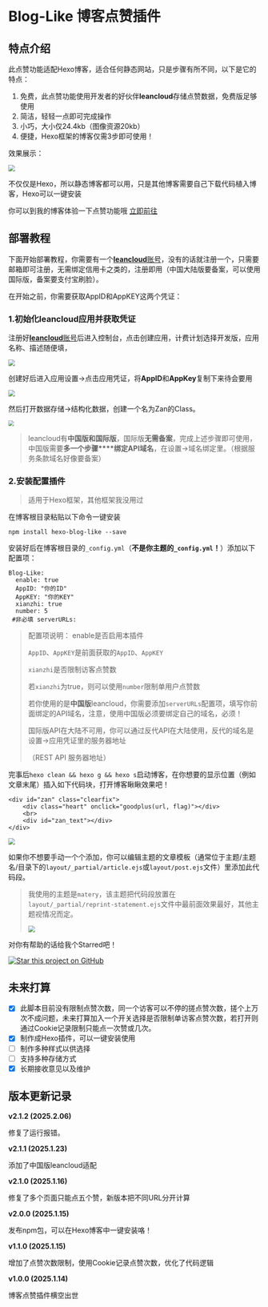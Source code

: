 # Blog-Like 博客点赞插件

## 特点介绍

此点赞功能适配Hexo博客，适合任何静态网站，只是步骤有所不同，以下是它的特点：

1. 免费，此点赞功能使用开发者的好伙伴**leancloud**存储点赞数据，免费版足够使用
2. 简洁，轻轻一点即可完成操作
3. 小巧，大小仅24.4kb（图像资源20kb）
4. 便捷，Hexo框架的博客仅需3步即可使用！

效果展示：

<img src="/images/效果展示.gif" style="zoom:80%;" />

不仅仅是Hexo，所以静态博客都可以用，只是其他博客需要自己下载代码植入博客，Hexo可以一键安装

你可以到我的博客体验一下点赞功能哦 [立即前往](https://100713.xyz/%E7%BD%91%E7%AB%99%E7%BB%B4%E6%8A%A4/Hexo%E5%8D%9A%E5%AE%A2%E5%8A%A0%E5%85%A5%E7%82%B9%E8%B5%9E%E5%8A%9F%E8%83%BD) 

## 部署教程

下面开始部署教程，你需要有一个[**leancloud**账号](https://www.leancloud.com/)，没有的话就注册一个，只需要邮箱即可注册，无需绑定信用卡之类的，注册即用（中国大陆版要备案，可以使用国际版，备案要支付宝刷脸）。

在开始之前，你需要获取AppID和AppKEY这两个凭证：

### 1.初始化leancloud应用并获取凭证

注册好[**leancloud**账号](https://www.leancloud.com/)后进入控制台，点击创建应用，计费计划选择开发版，应用名称、描述随便填，

<img src="/images/创建应用.png" style="zoom:80%;" />

创建好后进入应用设置→点击应用凭证，将**AppID**和**AppKey**复制下来待会要用

<img src="/images/获取应用凭证.png" style="zoom:80%;" />

然后打开数据存储→结构化数据，创建一个名为Zan的Class。

<img src="/images/创建Class.png" style="zoom:70%;" />

> leancloud有**中国版和国际版**，国际版**无需备案**，完成上述步骤即可使用，中国版需要**多一个步骤****绑定API域名**，在设置→域名绑定里。（根据服务条款域名好像要备案）

### 2.安装配置插件

> 适用于Hexo框架，其他框架我没用过

在博客根目录粘贴以下命令一键安装

```
npm install hexo-blog-like --save
```

安装好后在博客根目录的`_config.yml`（**不是你主题的`_config.yml`！**）添加以下配置项：

```
Blog-Like:
  enable: true 
  AppID: "你的ID" 
  AppKEY: "你的KEY" 
  xianzhi: true 
  number: 5 
 #非必填 serverURLs:
```

> 配置项说明：
> enable是否启用本插件
>
> `AppID`、`AppKEY`是前面获取的`AppID`、`AppKEY`
>
> `xianzhi`是否限制访客点赞数
>
> 若`xianzhi`为true，则可以使用`number`限制单用户点赞数
>
> 若你使用的是**中国版**leancloud，你需要添加`serverURLs`配置项，填写你前面绑定的API域名，注意，使用中国版必须要绑定自己的域名，必须！
>
> 国际版API在大陆不可用，你可以通过反代API在大陆使用，反代的域名是设置→应用凭证里的服务器地址
>
> （REST API 服务器地址）

完事后`hexo clean && hexo g && hexo s`启动博客，在你想要的显示位置（例如文章末尾）插入如下代码块，打开博客瞅瞅效果吧！

```
<div id="zan" class="clearfix">
    <div class="heart" onclick="goodplus(url, flag)"></div>
    <br>
    <div id="zan_text"></div>
</div>
```

<img src="/images/效果展示.png" style="zoom:80%;" />

如果你不想要手动一个个添加，你可以编辑主题的文章模板（通常位于主题/主题名/目录下的`layout/_partial/article.ejs`或`layout/post.ejs`文件）里添加此代码段。

> 我使用的主题是`matery`，该主题把代码段放置在`layout/_partial/reprint-statement.ejs`文件中最前面效果最好，其他主题视情况而定。
>
> <img src="/images/添加代码段.png" style="zoom:80%;" />

对你有帮助的话给我个Starred吧！

[![Star this project on GitHub](https://img.shields.io/github/stars/2010HCY/Blog-Like.svg?style=social)](https://github.com/2010HCY/Blog-Like)


## 未来打算

- [x] 此脚本目前没有限制点赞次数，同一个访客可以不停的搓点赞次数，搓个上万次不成问题，未来打算加入一个开关选择是否限制单访客点赞次数，若打开则通过Cookie记录限制只能点一次赞或几次。
- [x] 制作成Hexo插件，可以一键安装使用
- [ ] 制作多种样式以供选择
- [ ] 支持多种存储方式
- [x] 长期接收意见以及维护

## 版本更新记录

**v2.1.2 (2025.2.06)**

修复了运行报错。

**v2.1.1 (2025.1.23)**

添加了中国版leancloud适配

**v2.1.0 (2025.1.16)**

修复了多个页面只能点五个赞，新版本把不同URL分开计算

**v2.0.0 (2025.1.15)**

发布npm包，可以在Hexo博客中一键安装咯！

**v1.1.0 (2025.1.15)**

增加了点赞次数限制，使用Cookie记录点赞次数，优化了代码逻辑

**v1.0.0 (2025.1.14)**

博客点赞插件横空出世 



